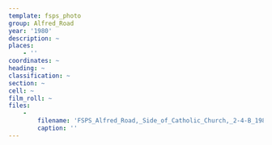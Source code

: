 ```yaml
---
template: fsps_photo
group: Alfred_Road
year: '1980'
description: ~
places:
    - ''
coordinates: ~
heading: ~
classification: ~
section: ~
cell: ~
film_roll: ~
files:
    -
        filename: 'FSPS_Alfred_Road,_Side_of_Catholic_Church,_2-4-B_1980.png'
        caption: ''
---
```

